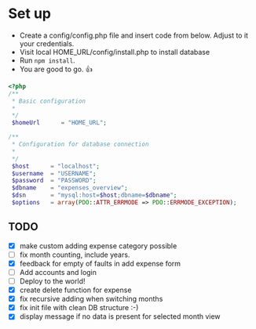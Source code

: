 # Set up

* Create a config/config.php file and insert code from below. Adjust to it your credentials.
* Visit local HOME_URL/config/install.php to install database
* Run `npm install`.
* You are good to go. :+1:

```php
<?php
/**
 * Basic configuration
 *
 */
 $homeUrl      = "HOME_URL";

/**
 * Configuration for database connection
 *
 */
 $host      = "localhost";
 $username  = "USERNAME";
 $password  = "PASSWORD";
 $dbname    = "expenses_overview";
 $dsn       = "mysql:host=$host;dbname=$dbname";
 $options   = array(PDO::ATTR_ERRMODE => PDO::ERRMODE_EXCEPTION);

 ```

 ## TODO

- [x] make custom adding expense category possible
- [ ] fix month counting, include years.
- [x] feedback for empty of faults in add expense form
- [ ] Add accounts and login
- [ ] Deploy to the world!
- [x] create delete function for expense
- [x] fix recursive adding when switching months
- [x] fix init file with clean DB structure :-)
- [x] display message if no data is present for selected month view
